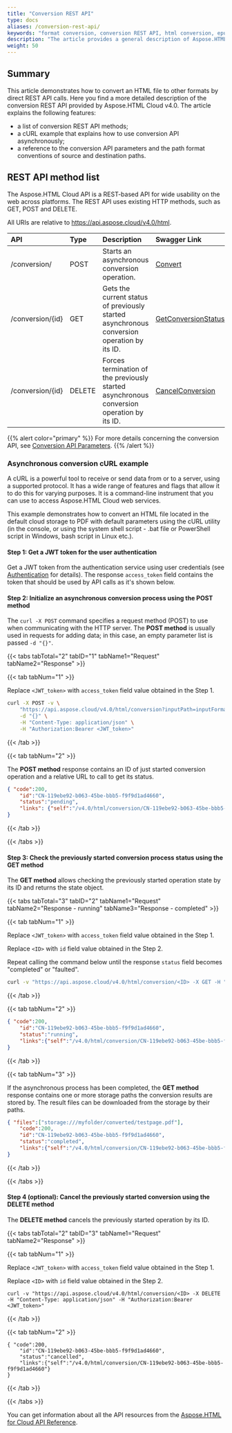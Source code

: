 ```yaml
---
title: "Conversion REST API"
type: docs
aliases: /conversion-rest-api/
keywords: "format conversion, conversion REST API, html conversion, epub conversion, mhtml conversion, asynchronous conversion, conversion SDK, convert html to pdf, convert html to xps, convert html to doc, convert html to jpeg, convert html to png, convert html to tiff, Python, Java, .NET,  C#, Android, Swift, Perl, Node.js"
description: "The article provides a general description of Aspose.HTML Cloud REST API conversion features. Also SDKs are available in C#, Java, C++, Python, PHP, Ruby, Swift, Java/Android and more to help developers speed up their development."
weight: 50
---
```


## **Summary**

This article demonstrates how to convert an HTML file to other formats by direct REST API calls. Here you find a more detailed description of the conversion REST API provided by Aspose.HTML Cloud v4.0. The article explains the following features:

- a list of conversion REST API methods;
- a cURL example that explains how to use conversion API asynchronously;
- a reference to the conversion API parameters and the path format conventions of source and destination paths.



## **REST API method list**

The Aspose.HTML Cloud API is a REST-based API for wide usability on the web across platforms. The REST API uses existing HTTP methods, such as GET, POST and DELETE.

All URIs are relative to https://api.aspose.cloud/v4.0/html.

| **API**          | **Type** | **Description**                                              | **Swagger Link**                                             |
| :--------------- | :------- | :----------------------------------------------------------- | :----------------------------------------------------------- |
| /conversion/     | POST     | Starts an asynchronous conversion operation.                 | [Convert](https://apireference.aspose.cloud/html/#/Conversion/Convert) |
| /conversion/{id} | GET      | Gets the current status of previously started asynchronous conversion operation by its ID. | [GetConversionStatus](https://apireference.aspose.cloud/html/#/Conversion/GetConversionStatus) |
| /conversion/{id} | DELETE   | Forces termination of the previously started asynchronous conversion operation by its ID. | [CancelConversion](https://apireference.aspose.cloud/html/#/Conversion/CancelConversion) |

{{% alert color="primary" %}} 
For more details concerning the conversion API, see  [Conversion API Parameters](/html/conversion-api/conversion-rest-api/conversion-params/).
{{% /alert %}}  



### **Asynchronous conversion cURL example**

A cURL is a  powerful tool to receive or send data from or to a server, using a supported protocol. It has a wide range of features and flags that allow it to do this for varying purposes. It is a command-line instrument that you can use to access Aspose.HTML Cloud web services. 

This example demonstrates how to convert an HTML file located in the default cloud storage to PDF with default parameters using the cURL utility (in the console, or using the system shell script - .bat file or PowerShell script in Windows, bash script in Linux etc.).

#### **Step 1: Get a JWT token for the user authentication**  

Get a JWT token from the authentication service using user credentials (see [Authentication](/html/getting-started/authentication/) for details). The response `access_token` field contains the token that should be used by API calls as it's shown below. 

#### **Step 2: Initialize an asynchronous conversion process using the POST method**

The `curl -X POST` command specifies a request method (POST) to use when communicating with the HTTP server. The **POST method** is usually used in requests for adding data; in this case, an empty parameter list is passed `-d "{}"`.

{{< tabs tabTotal="2" tabID="1" tabName1="Request" tabName2="Response" >}}

{{< tab tabNum="1" >}}

Replace `<JWT_token>` with  `access_token` field value obtained in the Step 1.

```bash
curl -X POST -v \
	"https://api.aspose.cloud/v4.0/html/conversion?inputPath=inputFormat=pdf&storage:///myfolder/testpage.html&outputPath=storage:///myfolder/converted/testpage.pdf" \
    -d "{}" \
    -H "Content-Type: application/json" \
    -H "Authorization:Bearer <JWT_token>"
```

{{< /tab >}}

{{< tab tabNum="2" >}}

 The **POST method** response contains an ID of just started conversion operation and a relative URL to call to get its status. 

```json
{ "code":200,
	"id":"CN-119ebe92-b063-45be-bbb5-f9f9d1ad4660",
	"status":"pending",
	"links": {"self":"/v4.0/html/conversion/CN-119ebe92-b063-45be-bbb5-f9f9d1ad4660" }
}
```

{{< /tab >}}

{{< /tabs >}}


#### **Step 3: Check the previously started conversion process status using the GET method**

The **GET method** allows checking the previously started operation state by its ID and returns the state object.

{{< tabs tabTotal="3" tabID="2" tabName1="Request" tabName2="Response - running" tabName3="Response - completed" >}}

{{< tab tabNum="1" >}}

Replace `<JWT_token>` with  `access_token` field value obtained in the Step 1.

Replace  `<ID>` with `id` field value obtained in the Step 2.

Repeat calling the command below until the response `status` field becomes "completed" or "faulted".

```bash
curl -v "https://api.aspose.cloud/v4.0/html/conversion/<ID> -X GET -H "Content-Type: application/json" -H "Authorization:Bearer <JWT_token>"
```

{{< /tab >}}

{{< tab tabNum="2" >}}

```json
{ "code":200,
	"id":"CN-119ebe92-b063-45be-bbb5-f9f9d1ad4660",
	"status":"running",
	"links":{"self":"/v4.0/html/conversion/CN-119ebe92-b063-45be-bbb5-f9f9d1ad4660"}
}
```

{{< /tab >}}

{{< tab tabNum="3" >}}

If the asynchronous process has been completed, the **GET method** response contains one or more storage paths the conversion results are stored by. The result files can be downloaded from the storage by their paths.

```json
{ "files":["storage:///myfolder/converted/testpage.pdf"],
	"code":200,
	"id":"CN-119ebe92-b063-45be-bbb5-f9f9d1ad4660",
	"status":"completed",
	"links":{"self":"/v4.0/html/conversion/CN-119ebe92-b063-45be-bbb5-f9f9d1ad4660"}
}
```

{{< /tab >}}

{{< /tabs >}}



#### **Step 4 (optional): Cancel the previously started conversion using the DELETE method**

The **DELETE method** cancels the previously started operation by its ID.

{{< tabs tabTotal="2" tabID="3" tabName1="Request" tabName2="Response" >}}

{{< tab tabNum="1" >}}

Replace `<JWT_token>` with  `access_token` field value obtained in the Step 1.

Replace  `<ID>` with `id` field value obtained in the Step 2.

```
curl -v "https://api.aspose.cloud/v4.0/html/conversion/<ID> -X DELETE -H "Content-Type: application/json" -H "Authorization:Bearer <JWT_token>"
```

{{< /tab >}}

{{< tab tabNum="2" >}}

```
{ "code":200,
	"id":"CN-119ebe92-b063-45be-bbb5-f9f9d1ad4660",
	"status":"cancelled",
	"links":{"self":"/v4.0/html/conversion/CN-119ebe92-b063-45be-bbb5-f9f9d1ad4660"}
}
```

{{< /tab >}}

{{< /tabs >}}



You can get information about all the API resources from the [Aspose.HTML for Cloud API Reference](https://apireference.aspose.cloud/html/).


